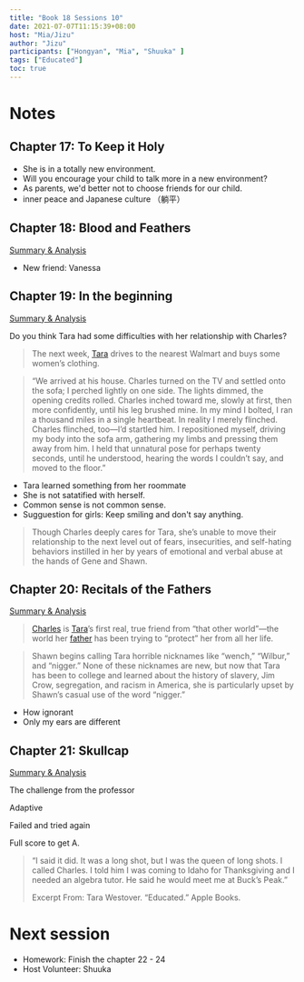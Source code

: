 ```yaml
---
title: "Book 18 Sessions 10"
date: 2021-07-07T11:15:39+08:00
host: "Mia/Jizu"
author: "Jizu"
participants: ["Hongyan", "Mia", "Shuuka" ]
tags: ["Educated"]
toc: true
---
```


# Notes

## Chapter 17: To Keep it Holy

- She is in a totally new environment.
- Will you encourage your child to talk more in a new environment?
- As parents, we'd better not to choose friends for our child.
- inner peace and Japanese culture （躺平）


## Chapter 18: Blood and Feathers

[Summary & Analysis](https://www.litcharts.com/lit/educated/chapter-18-blood-and-feathers)

- New friend: Vanessa

## Chapter 19: In the beginning

[Summary & Analysis](https://www.litcharts.com/lit/educated/chapter-19-in-the-beginning)

Do you think Tara had some difficulties with her relationship with Charles?

> The next week, [Tara](https://www.litcharts.com/lit/educated/characters/tara-westover) drives to the nearest Walmart and buys some women’s clothing. 

> “We arrived at his house. Charles turned on the TV and settled onto the sofa; I perched lightly on one side. The lights dimmed, the opening credits rolled. Charles inched toward me, slowly at first, then more confidently, until his leg brushed mine. In my mind I bolted, I ran a thousand miles in a single heartbeat. In reality I merely flinched. Charles flinched, too—I’d startled him. I repositioned myself, driving my body into the sofa arm, gathering my limbs and pressing them away from him. I held that unnatural pose for perhaps twenty seconds, until he understood, hearing the words I couldn’t say, and moved to the floor.”

- Tara learned something from her roommate
- She is not satatified with herself.
- Common sense is not common sense.
- Sugguestion for girls: Keep smiling and don't say anything.

> Though Charles deeply cares for Tara, she’s unable to move their  relationship to the next level out of fears, insecurities, and  self-hating behaviors instilled in her by years of emotional and verbal  abuse at the hands of Gene and Shawn. 

## Chapter 20: Recitals of the Fathers

[Summary & Analysis](https://www.litcharts.com/lit/educated/chapter-20-recitals-of-the-fathers)

> [Charles](https://www.litcharts.com/lit/educated/characters/charles) is [Tara](https://www.litcharts.com/lit/educated/characters/tara-westover)’s first real, true friend from “that other world”—the world her [father](https://www.litcharts.com/lit/educated/characters/gene-westover-dad) has been trying to “protect” her from all her life.

> Shawn begins calling Tara horrible nicknames like “wench,” “Wilbur,” and “nigger.” None of these nicknames are new, but now that Tara has been  to college and learned about the history of slavery, Jim Crow,  segregation, and racism in America, she is particularly upset by Shawn’s casual use of the word “nigger.”

- How ignorant
- Only my ears are different



## Chapter 21: Skullcap

[Summary & Analysis](https://www.litcharts.com/lit/educated/chapter-21-skullcap)

The challenge from the professor

Adaptive

Failed and tried again

Full score to get A.

> “I said it did. It was a long shot, but I was the queen of long shots. I called Charles. I told him I was coming to Idaho for Thanksgiving and I needed an algebra tutor. He said he would meet me at Buck’s Peak.”
>
> Excerpt From: Tara Westover. “Educated.” Apple Books. 



# Next session

- Homework: Finish the chapter 22 - 24
- Host Volunteer: Shuuka
